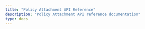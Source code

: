 ```yaml
---
title: "Policy Attachment API Reference"
description: "Policy Attachment API reference documentation"
type: docs
---
```

